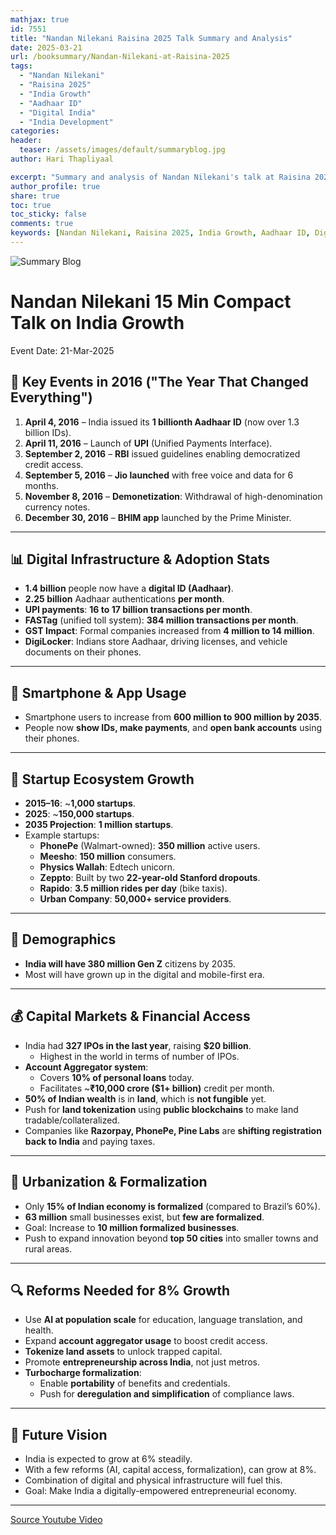 ```yaml
---
mathjax: true
id: 7551
title: "Nandan Nilekani Raisina 2025 Talk Summary and Analysis"
date: 2025-03-21
url: /booksummary/Nandan-Nilekani-at-Raisina-2025
tags:
  - "Nandan Nilekani"
  - "Raisina 2025"
  - "India Growth"
  - "Aadhaar ID"
  - "Digital India"
  - "India Development"
categories:
header:
  teaser: /assets/images/default/summaryblog.jpg
author: Hari Thapliyaal

excerpt: "Summary and analysis of Nandan Nilekani's talk at Raisina 2025 on India's growth, Aadhaar ID, Digital India, and development."
author_profile: true
share: true
toc: true
toc_sticky: false
comments: true
keywords: [Nandan Nilekani, Raisina 2025, India Growth, Aadhaar ID, Digital India, India Development]
---
```


![Summary Blog](/assets/images/default/summaryblog.jpg)

# Nandan Nilekani 15 Min Compact Talk on India Growth

Event Date: 21-Mar-2025

## 📅 **Key Events in 2016 ("The Year That Changed Everything")**

1. **April 4, 2016** – India issued its **1 billionth Aadhaar ID** (now over 1.3 billion IDs).
2. **April 11, 2016** – Launch of **UPI** (Unified Payments Interface).
3. **September 2, 2016** – **RBI** issued guidelines enabling democratized credit access.
4. **September 5, 2016** – **Jio launched** with free voice and data for 6 months.
5. **November 8, 2016** – **Demonetization**: Withdrawal of high-denomination currency notes.
6. **December 30, 2016** – **BHIM app** launched by the Prime Minister.

---

## 📊 **Digital Infrastructure & Adoption Stats**

- **1.4 billion** people now have a **digital ID (Aadhaar)**.
- **2.25 billion** Aadhaar authentications **per month**.
- **UPI payments**: **16 to 17 billion transactions per month**.
- **FASTag** (unified toll system): **384 million transactions per month**.
- **GST Impact**: Formal companies increased from **4 million to 14 million**.
- **DigiLocker**: Indians store Aadhaar, driving licenses, and vehicle documents on their phones.

---

## 📱 **Smartphone & App Usage**

- Smartphone users to increase from **600 million to 900 million by 2035**.
- People now **show IDs, make payments**, and **open bank accounts** using their phones.

---

## 🚀 **Startup Ecosystem Growth**

- **2015–16**: ~**1,000 startups**.
- **2025**: ~**150,000 startups**.
- **2035 Projection**: **1 million startups**.
- Example startups:
  - **PhonePe** (Walmart-owned): **350 million** active users.
  - **Meesho**: **150 million** consumers.
  - **Physics Wallah**: Edtech unicorn.
  - **Zeppto**: Built by two **22-year-old Stanford dropouts**.
  - **Rapido**: **3.5 million rides per day** (bike taxis).
  - **Urban Company**: **50,000+ service providers**.

---

## 🧒 **Demographics**

- **India will have 380 million Gen Z** citizens by 2035.
- Most will have grown up in the digital and mobile-first era.

---

## 💰 **Capital Markets & Financial Access**

- India had **327 IPOs in the last year**, raising **$20 billion**.
  - Highest in the world in terms of number of IPOs.
- **Account Aggregator system**: 
  - Covers **10% of personal loans** today.
  - Facilitates ~**₹10,000 crore ($1+ billion)** credit per month.
- **50% of Indian wealth** is in **land**, which is **not fungible** yet.
- Push for **land tokenization** using **public blockchains** to make land tradable/collateralized.
- Companies like **Razorpay, PhonePe, Pine Labs** are **shifting registration back to India** and paying taxes.

---

## 🌆 **Urbanization & Formalization**

- Only **15% of Indian economy is formalized** (compared to Brazil’s 60%).
- **63 million** small businesses exist, but **few are formalized**.
- Goal: Increase to **10 million formalized businesses**.
- Push to expand innovation beyond **top 50 cities** into smaller towns and rural areas.

---

## 🔍 **Reforms Needed for 8% Growth**

- Use **AI at population scale** for education, language translation, and health.
- Expand **account aggregator usage** to boost credit access.
- **Tokenize land assets** to unlock trapped capital.
- Promote **entrepreneurship across India**, not just metros.
- **Turbocharge formalization**:
  - Enable **portability** of benefits and credentials.
  - Push for **deregulation and simplification** of compliance laws.

---

## 🧭 **Future Vision**
- India is expected to grow at 6% steadily.
- With a few reforms (AI, capital access, formalization), can grow at 8%.
- Combination of digital and physical infrastructure will fuel this.
- Goal: Make India a digitally-empowered entrepreneurial economy.

---

[Source Youtube Video](https://www.youtube.com/watch?v=5JN18181818)

